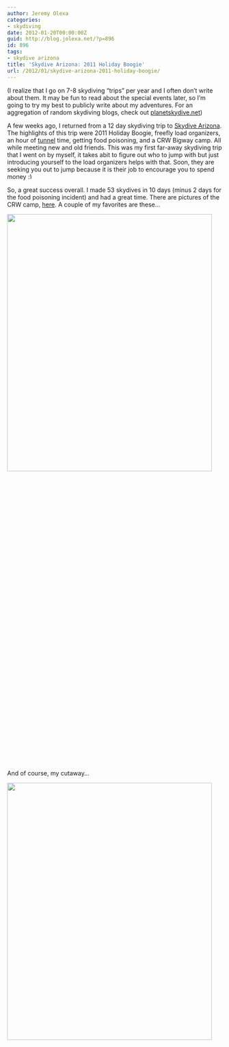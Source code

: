 ```yaml
---
author: Jeremy Olexa
categories:
- skydiving
date: 2012-01-20T00:00:00Z
guid: http://blog.jolexa.net/?p=896
id: 896
tags:
- skydive arizona
title: 'Skydive Arizona: 2011 Holiday Boogie'
url: /2012/01/skydive-arizona-2011-holiday-boogie/
---
```


(I realize that I go on 7-8 skydiving &#8220;trips&#8221; per year and I often don&#8217;t write about them. It may be fun to read about the special events later, so I&#8217;m going to try my best to publicly write about my adventures. For an aggregation of random skydiving blogs, check out [planetskydive.net][1])

A few weeks ago, I returned from a 12 day skydiving trip to [Skydive Arizona][2]. The highlights of this trip were 2011 Holiday Boogie, freefly load organizers, an hour of [tunnel][1] time, getting food poisoning, and a CRW Bigway camp. All while meeting new and old friends. This was my first far-away skydiving trip that I went on by myself, it takes abit to figure out who to jump with but just introducing yourself to the load organizers helps with that. Soon, they are seeking you out to jump because it is their job to encourage you to spend money <img src="http://blog.jolexa.net/wp-includes/images/smilies/simple-smile.png" alt=":)" class="wp-smiley" style="height: 1em; max-height: 1em;" />

So, a great success overall. I made 53 skydives in 10 days (minus 2 days for the food poisoning incident) and had a great time. There are pictures of the CRW camp, [here][3]. A couple of my favorites are these&#8230;

[<img class="alignleft size-full wp-image-902" title="Jan_07_12 038" src="https://blog.jolexa.net/wp-content/uploads/2012/01/Jan_07_12-038.jpg" alt="" width="479" height="600" />][4]

&nbsp;

&nbsp;

&nbsp;

&nbsp;

&nbsp;

&nbsp;

&nbsp;

&nbsp;

&nbsp;

&nbsp;

&nbsp;

&nbsp;

&nbsp;

&nbsp;

&nbsp;

&nbsp;

&nbsp;

&nbsp;

&nbsp;

&nbsp;

&nbsp;

&nbsp;

And of course, my cutaway&#8230;

[<img class="alignleft size-full wp-image-903" title="Jan_07_12 062" src="https://blog.jolexa.net/wp-content/uploads/2012/01/Jan_07_12-062.jpg" alt="" width="479" height="600" />][5]

 [1]: http://planetskydive.net/
 [2]: http://www.skydiveaz.com/
 [3]: http://www.laszloimage.com/2012/January_2012/index.htm
 [4]: https://blog.jolexa.net/wp-content/uploads/2012/01/Jan_07_12-038.jpg
 [5]: https://blog.jolexa.net/wp-content/uploads/2012/01/Jan_07_12-062.jpg